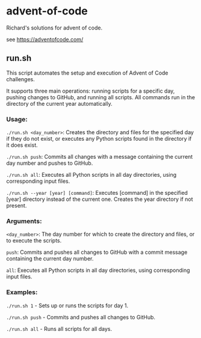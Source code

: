 # advent-of-code

Richard's solutions for advent of code.

see <https://adventofcode.com/>

## run.sh

This script automates the setup and execution of Advent of Code challenges.

It supports three main operations: running scripts for a specific day, pushing changes to GitHub, and running all scripts. All commands run in the directory of the current year automatically.

### Usage:
`./run.sh <day_number>`: Creates the directory and files for the specified day if they do not exist, or executes any Python scripts found in the directory if it does exist.

`./run.sh push`: Commits all changes with a message containing the current day number and pushes to GitHub.

`./run.sh all`: Executes all Python scripts in all day directories, using corresponding input files.

`./run.sh --year [year] [command]`: Executes [command] in the specified [year] directory instead of the current one. Creates the year directory if not present.

### Arguments:
`<day_number>`: The day number for which to create the directory and files, or to execute the scripts.

`push`: Commits and pushes all changes to GitHub with a commit message containing the current day number.

`all`: Executes all Python scripts in all day directories, using corresponding input files.

### Examples:
`./run.sh 1` - Sets up or runs the scripts for day 1.

`./run.sh push` - Commits and pushes all changes to GitHub.

`./run.sh all` - Runs all scripts for all days.
